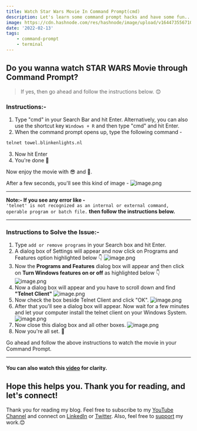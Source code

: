 ```yaml
---
title: Watch Star Wars Movie In Command Prompt(cmd)
description: Let's learn some command prompt hacks and have some fun...
image: https://cdn.hashnode.com/res/hashnode/image/upload/v1644735567109/44kKuUsu4.png
date: '2022-02-13'
tags: 
    - command-prompt
    - terminal
---
```


## Do you wanna watch STAR WARS Movie through Command Prompt?
> If yes, then go ahead and follow the instructions below. 😊


### Instructions:-

1. Type "cmd" in your Search Bar and hit Enter. Alternatively, you can also use the shortcut key `Windows + R` and then type "cmd" and hit Enter.
2. When the command prompt opens up, type the following command -
```cmd
telnet towel.blinkenlights.nl
```
3. Now hit Enter
4. You're done 🎉

Now enjoy the movie with 😎 and 🍿. 

After a few seconds, you'll see this kind of image - 
![image.png](https://cdn.hashnode.com/res/hashnode/image/upload/v1644739973185/QgyjUiKls.png)

--- 
**Note:- If you see any error like -**   
` 'telnet' is not recognized as an internal or external command, operable program or batch file.
`
**then follow the instructions below.**

---

### Instructions to Solve the Issue:-

1. Type `add or remove programs` in your Search box and hit Enter.
2. A dialog box of Settings will appear and now click on Programs and Features option highlighted below 👇 
![image.png](https://cdn.hashnode.com/res/hashnode/image/upload/v1644740320451/ZNYilp1ZR.png)
3. Now the **Programs and Features** dialog box will appear and then click on **Turn Windows features on or off** as highlighted below 👇 
![image.png](https://cdn.hashnode.com/res/hashnode/image/upload/v1644740555060/KnJ3-tLvm.png)
4. Now a dialog box will appear and you have to scroll down and find **"Telnet Client"** 
![image.png](https://cdn.hashnode.com/res/hashnode/image/upload/v1644740766491/-ZJncHzJI.png)
5. Now check the box beside Telnet Client and click "OK". 
![image.png](https://cdn.hashnode.com/res/hashnode/image/upload/v1644740892003/M8-U5QJzn.png)
6. After that you'll see a dialog box will appear. Now wait for a few minutes and let your computer install the telnet client on your Windows System.
![image.png](https://cdn.hashnode.com/res/hashnode/image/upload/v1644739753295/5iJkn6Cpp.png)
7. Now close this dialog box and all other boxes. 
![image.png](https://cdn.hashnode.com/res/hashnode/image/upload/v1644739828423/2K1EQGz8t.png)
8. Now you're all set. 🎉

Go ahead and follow the above instructions to watch the movie in your Command Prompt. 

--- 

#### You can also watch this [video](https://youtu.be/seZUKcd4-nE) for clarity.

## Hope this helps you. Thank you for reading, and let's connect!
Thank you for reading my blog. Feel free to subscribe to my [YouTube Channel](https://www.youtube.com/channel/UCsuzc8lqAbgUYo4yzpjtfSw) and connect on [LinkedIn](https://www.linkedin.com/in/susmita-dey-15a15a210/) or [Twitter](https://twitter.com/its_SusmitaDey).
Also, feel free to [support](https://susmitadey.hashnode.dev/sponsor) my work.😊
